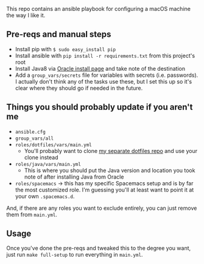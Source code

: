 This repo contains an ansible playbook for configuring a macOS machine the way I like it.

## Pre-reqs and manual steps

- Install pip with `$ sudo easy_install pip`
- Install ansible with `pip install -r requirements.txt` from this project's root
- Install Java8 via [Oracle install page](http://www.oracle.com/technetwork/java/javase/downloads/jdk8-downloads-2133151.html) and take note of the destination
- Add a `group_vars/secrets` file for variables with secrets (i.e. passwords). I actually don't think any of the tasks use these, but I set this up so it's clear where they should go if needed in the future.

## Things you should probably update if you aren't me

- `ansible.cfg`
- `group_vars/all`
- `roles/dotfiles/vars/main.yml`
  - You'll probably want to clone [my separate dotfiles repo](https://github.com/parkeristyping/dotfiles) and use your clone instead
- `roles/java/vars/main.yml`
  - This is where you should put the Java version and location you took note of after installing Java from Oracle
- `roles/spacemacs` -> this has my specific Spacemacs setup and is by far the most customized role. I'm guessing you'll at least want to point it at your own `.spacemacs.d`.

And, if there are any roles you want to exclude entirely, you can just remove them from `main.yml`.

## Usage

Once you've done the pre-reqs and tweaked this to the degree you want, just run `make full-setup` to run everything in `main.yml`.
